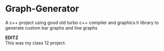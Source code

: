# Graph-Generator
A c++ project using good old turbo c++ compiler and graphics.h library to generate custom bar graphs and line graphs


<b>EDITZ</b>
<br>
This was my class 12 project. 
